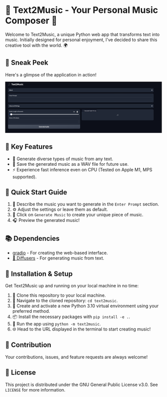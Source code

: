# 🎵 Text2Music - Your Personal Music Composer 🎼

Welcome to Text2Music, a unique Python web app that transforms text into music. Initially designed for personal enjoyment, I've decided to share this creative tool with the world. 🌍

## 📸 Sneak Peek

Here's a glimpse of the application in action!

![App Screenshot](assets/screenshot.png)

## 🌟 Key Features

- 🎼 Generate diverse types of music from any text.
- 💾 Save the generated music as a WAV file for future use.
- ⚡ Experience fast inference even on CPU (Tested on Apple M1, MPS supported).

## 🚀 Quick Start Guide

1. 📝 Describe the music you want to generate in the `Enter Prompt` section.
2. ⚙️ Adjust the settings or leave them as default.
3. 🎵 Click on `Generate Music` to create your unique piece of music.
4. 🎧 Preview the generated music!

## 📚 Dependencies

- [gradio](https://www.gradio.app) - For creating the web-based interface.
- [🤗 Diffusers](https://huggingface.co/docs/diffusers/index) - For generating music from text.

## 🔧 Installation & Setup

Get Text2Music up and running on your local machine in no time:

1. 📂 Clone this repository to your local machine.
2. 🚀 Navigate to the cloned repository: `cd text2music`.
3. 🌱 Create and activate a new Python 3.10 virtual environment using your preferred method.
4. 📦 Install the necessary packages with `pip install -e .`.
5. 🎵 Run the app using `python -m text2music`.
6. 🌐 Head to the URL displayed in the terminal to start creating music!

## 🙌 Contribution

Your contributions, issues, and feature requests are always welcome!

## 📃 License

This project is distributed under the GNU General Public License v3.0. See `LICENSE` for more information.